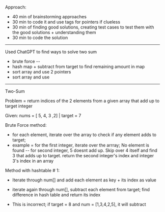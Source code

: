 Approach:
- 40 min of brainstorming approaches
- 30 min to code it and use tags for pointers if clueless
- 30 min of finding good solutions, creating test cases to test them with the good solutions + understanding them
- 30 min to code the solution

--------
Used ChatGPT to find ways to solve two sum
- brute force -- 
- hash map + subtract from target to find remaining amount in map
- sort array and use 2 pointers
- sort array and use 

---------

Two-Sum

Problem = return indices of the 2 elements from a given array that add up to target integer

Given: 
nums = [ 5, 4, 3 ,2] | target = 7

Brute Force method:
- for each element, iterate over the array to check if any element adds to target;
- example =  for the first integer, iterate over the arrray;  No element is found 
-- for second integer, 5 doesnt add up. Skip over 4 itself and find 3 that adds up to target. return the second integer's index and integer 3's index in an array


Method with hashtable # 1:

- Iterate through num[] and add each element as key + its index as value
- iterate again through num[], subtract each element from target; find difference in hash table and return its index

- This is incorrect; if target = 8 and num = [1,3,4,2,5], it will subtract 